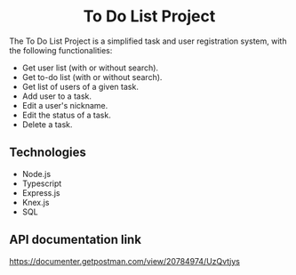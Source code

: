 <h1 align="center"><b>To Do List Project</b></h1>

The To Do List Project is a simplified task and user registration system, with the following functionalities:

- Get user list (with or without search).
- Get to-do list (with or without search).
- Get list of users of a given task.
- Add user to a task.
- Edit a user's nickname.
- Edit the status of a task.
- Delete a task.

## Technologies

- Node.js
- Typescript
- Express.js
- Knex.js
- SQL

## API documentation link

https://documenter.getpostman.com/view/20784974/UzQvtjys